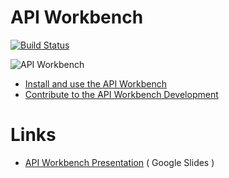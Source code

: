 # API Workbench

[![Build Status](https://magnum.travis-ci.com/mulesoft-labs/api-workbench.svg?token=XfSb9dr27Tyro5c1ENBr&branch=master)](https://magnum.travis-ci.com/mulesoft-labs/api-workbench)

![API Workbench](https://dl.dropboxusercontent.com/u/497895/__permalinks/api-workbench-slide-small.png)

* [Install and use the API Workbench](https://github.com/mulesoft-labs/api-workbench/wiki/Setup)
* [Contribute to the API Workbench Development](https://github.com/mulesoft-labs/api-workbench/wiki/Contribute)

# Links

* [API Workbench Presentation](https://docs.google.com/presentation/d/1z58C33j6gCnyfdxUNeahf95Sy2LCWSLSFi3AolqvDjU/edit) ( Google Slides )
